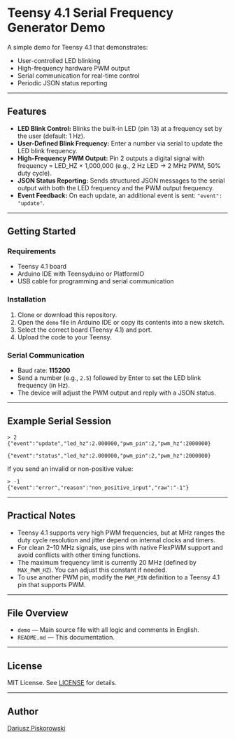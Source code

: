 # Teensy 4.1 Serial Frequency Generator Demo

A simple demo for Teensy 4.1 that demonstrates:
- User-controlled LED blinking
- High-frequency hardware PWM output
- Serial communication for real-time control
- Periodic JSON status reporting

---

## Features

- **LED Blink Control:** Blinks the built-in LED (pin 13) at a frequency set by the user (default: 1 Hz).
- **User-Defined Blink Frequency:** Enter a number via serial to update the LED blink frequency.
- **High-Frequency PWM Output:** Pin 2 outputs a digital signal with frequency = LED_HZ × 1,000,000 (e.g., 2 Hz LED → 2 MHz PWM, 50% duty cycle).
- **JSON Status Reporting:** Sends structured JSON messages to the serial output with both the LED frequency and the PWM output frequency.
- **Event Feedback:** On each update, an additional event is sent: `"event": "update"`.

---

## Getting Started

### Requirements
- Teensy 4.1 board
- Arduino IDE with Teensyduino or PlatformIO
- USB cable for programming and serial communication

### Installation
1. Clone or download this repository.
2. Open the `demo` file in Arduino IDE or copy its contents into a new sketch.
3. Select the correct board (Teensy 4.1) and port.
4. Upload the code to your Teensy.

### Serial Communication
- Baud rate: **115200**
- Send a number (e.g., `2.5`) followed by Enter to set the LED blink frequency (in Hz).
- The device will adjust the PWM output and reply with a JSON status.

---

## Example Serial Session

```
> 2
{"event":"update","led_hz":2.000000,"pwm_pin":2,"pwm_hz":2000000}

{"event":"status","led_hz":2.000000,"pwm_pin":2,"pwm_hz":2000000}
```

If you send an invalid or non-positive value:
```
> -1
{"event":"error","reason":"non_positive_input","raw":"-1"}
```

---

## Practical Notes

- Teensy 4.1 supports very high PWM frequencies, but at MHz ranges the duty cycle resolution and jitter depend on internal clocks and timers.
- For clean 2–10 MHz signals, use pins with native FlexPWM support and avoid conflicts with other timing functions.
- The maximum frequency limit is currently 20 MHz (defined by `MAX_PWM_HZ`). You can adjust this constant if needed.
- To use another PWM pin, modify the `PWM_PIN` definition to a Teensy 4.1 pin that supports PWM.

---

## File Overview

- `demo` — Main source file with all logic and comments in English.
- `README.md` — This documentation.

---

## License

MIT License. See [LICENSE](LICENSE) for details.

---

## Author

[Dariusz Piskorowski](https://github.com/DariuszPiskorowski)